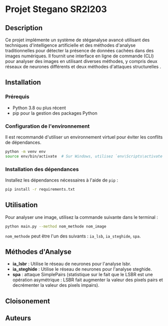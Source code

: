 
# Projet Stegano SR2I203

## Description
Ce projet implémente un système de stéganalyse avancé utilisant des techniques d'intelligence artificielle et des méthodes d'analyse traditionnelles pour détecter la présence de données cachées dans des images numériques. Il fournit une interface en ligne de commande (CLI) pour analyser des images en utilisant diverses méthodes, y compris deux réseaux de neurones différents et deux méthodes d'attaques structurelles .

## Installation

### Prérequis
- Python 3.8 ou plus récent
- pip pour la gestion des packages Python

### Configuration de l'environnement
Il est recommandé d'utiliser un environnement virtuel pour éviter les conflits de dépendances.

```bash
python -m venv env
source env/bin/activate  # Sur Windows, utilisez `env\Scripts\activate`
```

### Installation des dépendances
Installez les dépendances nécessaires à l'aide de `pip` :

```bash
pip install -r requirements.txt
```

## Utilisation

Pour analyser une image, utilisez la commande suivante dans le terminal :

```bash
python main.py --method nom_methode nom_image
```

`nom_methode` peut être l'un des suivants : `ia_lsb`, `ia_steghide`, `spa`.

## Méthodes d'Analyse

- **ia_lsbr** : Utilise le réseau de neurones pour l'analyse lsbr.
- **ia_steghide** : Utilise le réseau de neurones pour l'analyse steghide.
- **spa** : attaque SimplePairs (statistique sur le fait que le LSBR est une opération asymétrique : LSBR fait augmenter la valeur des pixels pairs et decrémenter la valeur des pixels impairs).


## Cloisonement

## Auteurs

